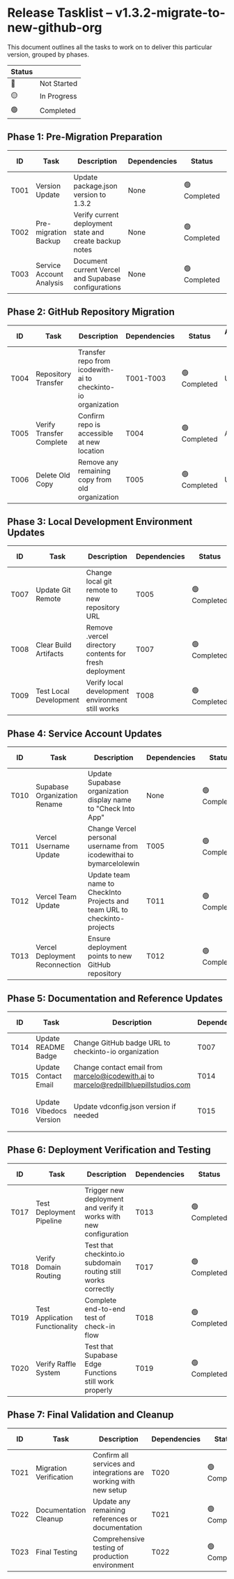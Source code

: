 # Release Tasklist – v1.3.2-migrate-to-new-github-org
This document outlines all the tasks to work on to deliver this particular version, grouped by phases.

| Status |      |
|--------|------|
| 🔴 | Not Started |
| 🟡 | In Progress |
| 🟢 | Completed |


## Phase 1: Pre-Migration Preparation

| ID  | Task             | Description                             | Dependencies | Status | Assigned To |
|-----|------------------|-----------------------------------------|-------------|--------|---------| 
| T001 | Version Update | Update package.json version to 1.3.2 | None | 🟢 Completed | AGENT |
| T002 | Pre-migration Backup | Verify current deployment state and create backup notes | None | 🟢 Completed | AGENT |
| T003 | Service Account Analysis | Document current Vercel and Supabase configurations | None | 🟢 Completed | AGENT |

## Phase 2: GitHub Repository Migration

| ID  | Task             | Description                             | Dependencies | Status | Assigned To |
|-----|------------------|-----------------------------------------|-------------|--------|---------|
| T004 | Repository Transfer | Transfer repo from icodewith-ai to checkinto-io organization | T001-T003 | 🟢 Completed | USER |
| T005 | Verify Transfer Complete | Confirm repo is accessible at new location | T004 | 🟢 Completed | AGENT |
| T006 | Delete Old Copy | Remove any remaining copy from old organization | T005 | 🟢 Completed | USER |

## Phase 3: Local Development Environment Updates

| ID  | Task             | Description                             | Dependencies | Status | Assigned To |
|-----|------------------|-----------------------------------------|-------------|--------|---------|
| T007 | Update Git Remote | Change local git remote to new repository URL | T005 | 🟢 Completed | AGENT |
| T008 | Clear Build Artifacts | Remove .vercel directory contents for fresh deployment | T007 | 🟢 Completed | AGENT |
| T009 | Test Local Development | Verify local development environment still works | T008 | 🟢 Completed | AGENT |

## Phase 4: Service Account Updates

| ID  | Task             | Description                             | Dependencies | Status | Assigned To |
|-----|------------------|-----------------------------------------|-------------|--------|---------|
| T010 | Supabase Organization Rename | Update Supabase organization display name to "Check Into App" | None | 🟢 Completed | USER |
| T011 | Vercel Username Update | Change Vercel personal username from icodewithai to bymarcelolewin | T005 | 🟢 Completed | USER |
| T012 | Vercel Team Update | Update team name to CheckInto Projects and team URL to checkinto-projects | T011 | 🟢 Completed | USER |
| T013 | Vercel Deployment Reconnection | Ensure deployment points to new GitHub repository | T012 | 🟢 Completed | USER |

## Phase 5: Documentation and Reference Updates

| ID  | Task             | Description                             | Dependencies | Status | Assigned To |
|-----|------------------|-----------------------------------------|-------------|--------|---------|
| T014 | Update README Badge | Change GitHub badge URL to checkinto-io organization | T007 | 🟢 Completed | AGENT |
| T015 | Update Contact Email | Change contact email from marcelo@icodewith.ai to marcelo@redpillbluepillstudios.com | T014 | 🟢 Completed | AGENT |
| T016 | Update Vibedocs Version | Update vdconfig.json version if needed | T015 | 🟢 Completed (Not Required) | AGENT |

## Phase 6: Deployment Verification and Testing

| ID  | Task             | Description                             | Dependencies | Status | Assigned To |
|-----|------------------|-----------------------------------------|-------------|--------|---------|
| T017 | Test Deployment Pipeline | Trigger new deployment and verify it works with new configuration | T013 | 🟢 Completed | USER |
| T018 | Verify Domain Routing | Test that checkinto.io subdomain routing still works correctly | T017 | 🟢 Completed | USER |
| T019 | Test Application Functionality | Complete end-to-end test of check-in flow | T018 | 🟢 Completed | USER |
| T020 | Verify Raffle System | Test that Supabase Edge Functions still work properly | T019 | 🟢 Completed | USER |

## Phase 7: Final Validation and Cleanup

| ID  | Task             | Description                             | Dependencies | Status | Assigned To |
|-----|------------------|-----------------------------------------|-------------|--------|---------|
| T021 | Migration Verification | Confirm all services and integrations are working with new setup | T020 | 🟢 Completed | USER |
| T022 | Documentation Cleanup | Update any remaining references or documentation | T021 | 🟢 Completed | AGENT |
| T023 | Final Testing | Comprehensive testing of production environment | T022 | 🟢 Completed | USER |